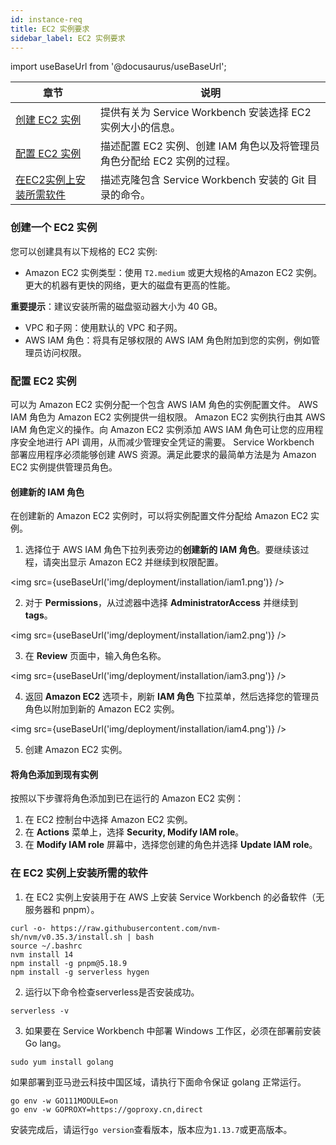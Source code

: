```yaml
---
id: instance-req
title: EC2 实例要求
sidebar_label: EC2 实例要求
---
```



import useBaseUrl from '@docusaurus/useBaseUrl';

|章节 |说明 |
| ------------ | ------------ |
| [创建 EC2 实例](#createinst) |提供有关为 Service Workbench 安装选择 EC2 实例大小的信息。 |
| [配置 EC2 实例](#confinst) |描述配置 EC2 实例、创建 IAM 角色以及将管理员角色分配给 EC2 实例的过程。 |
| [在EC2实例上安装所需软件](#install) |描述克隆包含 Service Workbench 安装的 Git 目录的命令。 |


### 创建一个 EC2 实例

<a name="createinst"></a>

您可以创建具有以下规格的 EC2 实例:

- Amazon EC2 实例类型：使用 `T2.medium` 或更大规格的Amazon EC2 实例。更大的机器有更快的网络，更大的磁盘有更高的性能。

**重要提示**：建议安装所需的磁盘驱动器大小为 40 GB。

- VPC 和子网：使用默认的 VPC 和子网。
- AWS IAM 角色：将具有足够权限的 AWS IAM 角色附加到您的实例，例如管理员访问权限。

### 配置 EC2 实例

<a name="confinst"></a>

可以为 Amazon EC2 实例分配一个包含 AWS IAM 角色的实例配置文件。 AWS IAM 角色为 Amazon EC2 实例提供一组权限。 Amazon EC2 实例执行由其 AWS IAM 角色定义的操作。向 Amazon EC2 实例添加 AWS IAM 角色可让您的应用程序安全地进行 API 调用，从而减少管理安全凭证的需要。
Service Workbench 部署应用程序必须能够创建 AWS 资源。满足此要求的最简单方法是为 Amazon EC2 实例提供管理员角色。

#### 创建新的 IAM 角色

在创建新的 Amazon EC2 实例时，可以将实例配置文件分配给 Amazon EC2 实例。

1. 选择位于 AWS IAM 角色下拉列表旁边的**创建新的 IAM 角色**。要继续该过程，请突出显示 Amazon EC2 并继续到权限配置。

<img src={useBaseUrl('img/deployment/installation/iam1.png')} />

2. 对于 **Permissions**，从过滤器中选择 **AdministratorAccess** 并继续到 **tags**。

<img src={useBaseUrl('img/deployment/installation/iam2.png')} />

3. 在 **Review** 页面中，输入角色名称。
 
<img src={useBaseUrl('img/deployment/installation/iam3.png')} />

4. 返回 **Amazon EC2** 选项卡，刷新 **IAM 角色** 下拉菜单，然后选择您的管理员角色以附加到新的 Amazon EC2 实例。

<img src={useBaseUrl('img/deployment/installation/iam4.png')} />

5. 创建 Amazon EC2 实例。

#### 将角色添加到现有实例

按照以下步骤将角色添加到已在运行的 Amazon EC2 实例：

1. 在 EC2 控制台中选择 Amazon EC2 实例。
2. 在 **Actions** 菜单上，选择 **Security, Modify IAM role**。
3. 在 **Modify IAM role** 屏幕中，选择您创建的角色并选择 **Update IAM role**。
 
### 在 EC2 实例上安装所需的软件

<a name="安装"></a>

1. 在 EC2 实例上安装用于在 AWS 上安装 Service Workbench 的必备软件（无服务器和 pnpm）。

```
curl -o- https://raw.githubusercontent.com/nvm-sh/nvm/v0.35.3/install.sh | bash
source ~/.bashrc
nvm install 14
npm install -g pnpm@5.18.9
npm install -g serverless hygen
```

2. 运行以下命令检查serverless是否安装成功。

`serverless -v`

3. 如果要在 Service Workbench 中部署 Windows 工作区，必须在部署前安装Go lang。
```
sudo yum install golang
```

如果部署到亚马逊云科技中国区域，请执行下面命令保证 golang 正常运行。

```
go env -w GO111MODULE=on
go env -w GOPROXY=https://goproxy.cn,direct
```

安装完成后，请运行`go version`查看版本，版本应为`1.13.7`或更高版本。